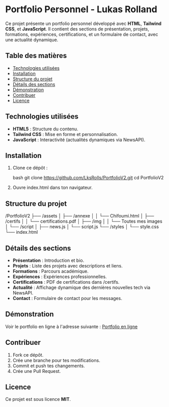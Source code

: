 
# Portfolio Personnel - Lukas Rolland

Ce projet présente un portfolio personnel développé avec **HTML**, **Tailwind CSS**, et **JavaScript**. Il contient des sections de présentation, projets, formations, expériences, certifications, et un formulaire de contact, avec une actualité dynamique.

## Table des matières

- [Technologies utilisées](#technologies-utilisées)
- [Installation](#installation)
- [Structure du projet](#structure-du-projet)
- [Détails des sections](#détails-des-sections)
- [Démonstration](#démonstration)
- [Contribuer](#contribuer)
- [Licence](#licence)

## Technologies utilisées

- **HTML5** : Structure du contenu.
- **Tailwind CSS** : Mise en forme et personnalisation.
- **JavaScript** : Interactivité (actualités dynamiques via NewsAPI).

## Installation

1. Clone ce dépôt :

   bash
   git clone https://github.com/LksRolls/PortfolioV2.git
   cd PortfolioV2
   

2. Ouvre index.html dans ton navigateur.

## Structure du projet


/PortfolioV2
├── /assets
│   ├── /annexe
│   │   └── Chifoumi.html
│   ├── /certifs
│   │   └── certifications.pdf
│   ├── /img
│   │   └── Toutes mes images
│   └── /script
│       ├── news.js
│       └── script.js
└── /styles
│   └── style.css
└── index.html


## Détails des sections

- **Présentation** : Introduction et bio.
- **Projets** : Liste des projets avec descriptions et liens.
- **Formations** : Parcours académique.
- **Expériences** : Expériences professionnelles.
- **Certifications** : PDF de certifications dans /certifs.
- **Actualité** : Affichage dynamique des dernières nouvelles tech via NewsAPI.
- **Contact** : Formulaire de contact pour les messages.

## Démonstration

Voir le portfolio en ligne à l'adresse suivante : [Portfolio en ligne](https://portfolio.lukasrolland.fr/)

## Contribuer

1. Fork ce dépôt.
2. Crée une branche pour tes modifications.
3. Commit et push tes changements.
4. Crée une Pull Request.

## Licence

Ce projet est sous licence **MIT**.
